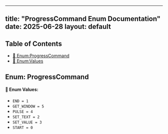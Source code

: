 <!-- Formatted by A³BS formatter.py -->
<!-- Generated by A³BS document.py -->
---
title: "ProgressCommand Enum Documentation"
date: 2025-06-28
layout: default
---

## Table of Contents
- [🔧 Enum:ProgressCommand](#enum-progresscommand)
- [🔧 Enum:Values](#enum-values)
## Enum: ProgressCommand
#### 📝 Enum Values:
<a name="enum-values"></a>
  - `END = 1`
  - `GET_WINDOW = 5`
  - `PULSE = 4`
  - `SET_TEXT = 2`
  - `SET_VALUE = 3`
  - `START = 0`